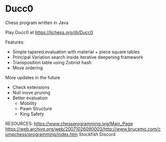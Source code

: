 # Ducc0
Chess program written in Java

Play Ducc0 at https://lichess.org/@/Ducc0

Features:
  - Simple tapered evaluation with material + piece square tables
  - Principal Variation search inside iterative deepening framework
  - Transposition table using Zobrist hash
  - Move ordering

More updates in the future
  - Check extensions
  - Null move pruning
  - Better evaluation
      - Mobility
      - Pawn Structure
      - King Safety

RESOURCES:
https://www.chessprogramming.org/Main_Page
https://web.archive.org/web/20071026090003/http://www.brucemo.com/compchess/programming/index.htm
Stockfish Discord
